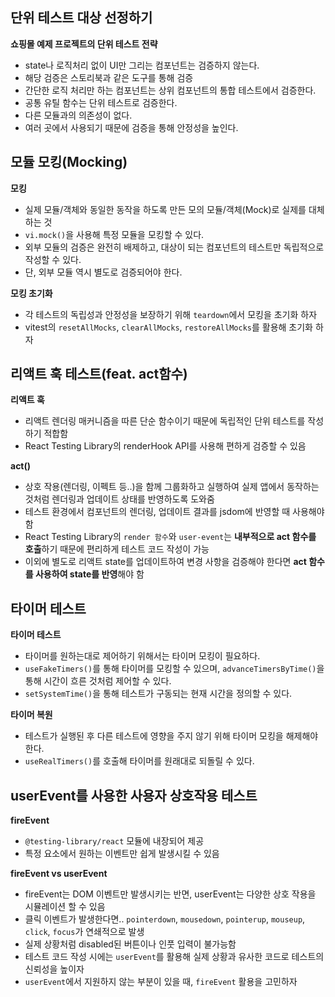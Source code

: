 ## 단위 테스트 대상 선정하기

**쇼핑몰 예제 프로젝트의 단위 테스트 전략**

- state나 로직처리 없이 UI만 그리는 컴포넌트는 검증하지 않는다.
- 해당 검증은 스토리북과 같은 도구를 통해 검증
- 간단한 로직 처리만 하는 컴포넌트는 상위 컴포넌트의 통합 테스트에서 검증한다.
- 공통 유틸 함수는 단위 테스트로 검증한다.
- 다른 모듈과의 의존성이 없다.
- 여러 곳에서 사용되기 때문에 검증을 통해 안정성을 높인다.

## 모듈 모킹(Mocking)

**모킹**

- 실제 모듈/객체와 동일한 동작을 하도록 만든 모의 모듈/객체(Mock)로 실제를 대체하는 것
- `vi.mock()`을 사용해 특정 모듈을 모킹할 수 있다.
- 외부 모듈의 검증은 완전히 배제하고, 대상이 되는 컴포넌트의 테스트만 독립적으로 작성할 수 있다.
- 단, 외부 모듈 역시 별도로 검증되어야 한다.

**모킹 초기화**

- 각 테스트의 독립성과 안정성을 보장하기 위해 `teardown`에서 모킹을 초기화 하자
- vitest의 `resetAllMocks`, `clearAllMocks`, `restoreAllMocks`를 활용해 초기화 하자

## 리액트 훅 테스트(feat. act함수)

**리액트 훅**

- 리액트 렌더링 매커니즘을 따른 단순 함수이기 때문에 독립적인 단위 테스트를 작성하기 적합함
- React Testing Library의 renderHook API를 사용해 편하게 검증할 수 있음

**act()**

- 상호 작용(렌더링, 이펙트 등..)을 함께 그룹화하고 실행하여 실제 앱에서 동작하는 것처럼 렌더링과 업데이트 상태를 반영하도록 도와줌
- 테스트 환경에서 컴포넌트의 렌더링, 업데이트 결과를 jsdom에 반영할 때 사용해야 함
- React Testing Library의 `render 함수`와 `user-event`는 **내부적으로 act 함수를 호출**하기 때문에 편리하게 테스트 코드 작성이 가능
- 이외에 별도로 리액트 state를 업데이트하여 변경 사항을 검증해야 한다면 **act 함수를 사용하여 state를 반영**해야 함

## 타이머 테스트

**타이머 테스트**

- 타이머를 원하는대로 제어하기 위해서는 타이머 모킹이 필요하다.
- `useFakeTimers()`를 통해 타이머를 모킹할 수 있으며, `advanceTimersByTime()`을 통해 시간이 흐른 것처럼 제어할 수 있다.
- `setSystemTime()`을 통해 테스트가 구동되는 현재 시간을 정의할 수 있다.

**타이머 복원**

- 테스트가 실행된 후 다른 테스트에 영향을 주지 않기 위해 타이머 모킹을 해제해야 한다.
- `useRealTimers()`를 호출해 타이머를 원래대로 되돌릴 수 있다.

## userEvent를 사용한 사용자 상호작용 테스트

**fireEvent**

- `@testing-library/react` 모듈에 내장되어 제공
- 특정 요소에서 원하는 이벤트만 쉽게 발생시킬 수 있음

**fireEvent vs userEvent**

- fireEvent는 DOM 이벤트만 발생시키는 반면, userEvent는 다양한 상호 작용을 시뮬레이션 할 수 있음
- 클릭 이벤트가 발생한다면.. `pointerdown`, `mousedown`, `pointerup`, `mouseup`, `click`, `focus`가 연쇄적으로 발생
- 실제 상황처럼 disabled된 버튼이나 인풋 입력이 불가능함
- 테스트 코드 작성 시에는 `userEvent`를 활용해 실제 상황과 유사한 코드로 테스트의 신뢰성을 높이자
- `userEvent`에서 지원하지 않는 부분이 있을 때, `fireEvent` 활용을 고민하자
